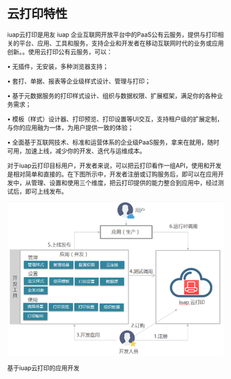 # 云打印特性

iuap云打印是用友 iuap 企业互联网开放平台中的PaaS公有云服务，提供与打印相关的平台、应用、工具和服务，支持企业和开发者在移动互联网时代的业务或应用创新。。使用云打印公有云服务，可以：
 
• 无插件，无安装，多种浏览器支持；

• 套打、单据、报表等企业级样式设计、管理与打印；

• 基于元数据服务的打印样式设计、组织与数据权限、扩展框架，满足你的各种业务需求；
 
• 模板（样式）设计器、打印预览、打印设置等UI交互，支持租户级的扩展定制，与你的应用融为一体，为用户提供一致的体验； 

• 全面基于互联网技术、标准和运营体系的企业级PaaS服务，拿来在就用，随时可用，加速上线，减少你的开发、迭代与运维成本。 
	
对于iuap云打印目标用户，开发者来说，可以把云打印看作一组API，使用和开发是相对简单和直接的。在下图所示中，开发者注册或订购服务后，即可以在应用开发中，从管理、设置和使用三个维度，把云打印提供的能力整合到应用中，经过测试后，即可上线发布。

![](/articles/print/1-/images/image4.png)

基于iuap云打印的应用开发
